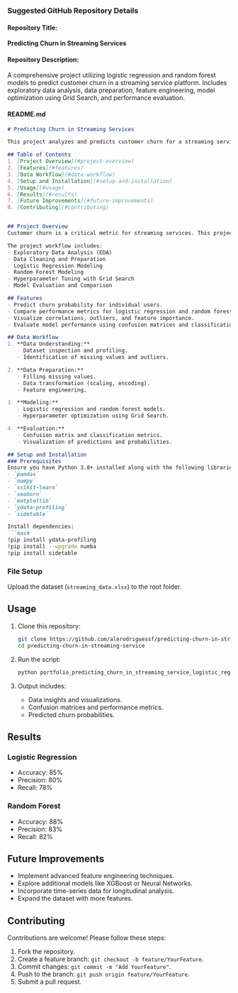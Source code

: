 ### Suggested GitHub Repository Details

#### Repository Title:
**Predicting Churn in Streaming Services**

#### Repository Description:
A comprehensive project utilizing logistic regression and random forest models to predict customer churn in a streaming service platform. Includes exploratory data analysis, data preparation, feature engineering, model optimization using Grid Search, and performance evaluation.

#### README.md
```markdown
# Predicting Churn in Streaming Services

This project analyzes and predicts customer churn for a streaming service using logistic regression and random forest models. By leveraging Python's powerful data science libraries, it provides a robust framework for understanding customer behavior and identifying churn patterns.

## Table of Contents
1. [Project Overview](#project-overview)
2. [Features](#features)
3. [Data Workflow](#data-workflow)
4. [Setup and Installation](#setup-and-installation)
5. [Usage](#usage)
6. [Results](#results)
7. [Future Improvements](#future-improvements)
8. [Contributing](#contributing)


## Project Overview
Customer churn is a critical metric for streaming services. This project uses supervised machine learning techniques to predict churn based on user behavior, demographics, and platform usage data.

The project workflow includes:
- Exploratory Data Analysis (EDA)
- Data Cleaning and Preparation
- Logistic Regression Modeling
- Random Forest Modeling
- Hyperparameter Tuning with Grid Search
- Model Evaluation and Comparison

## Features
- Predict churn probability for individual users.
- Compare performance metrics for logistic regression and random forest models.
- Visualize correlations, outliers, and feature importance.
- Evaluate model performance using confusion matrices and classification reports.

## Data Workflow
1. **Data Understanding:** 
   - Dataset inspection and profiling.
   - Identification of missing values and outliers.

2. **Data Preparation:** 
   - Filling missing values.
   - Data transformation (scaling, encoding).
   - Feature engineering.

3. **Modeling:**
   - Logistic regression and random forest models.
   - Hyperparameter optimization using Grid Search.

4. **Evaluation:**
   - Confusion matrix and classification metrics.
   - Visualization of predictions and probabilities.

## Setup and Installation
### Prerequisites
Ensure you have Python 3.8+ installed along with the following libraries:
- `pandas`
- `numpy`
- `scikit-learn`
- `seaborn`
- `matplotlib`
- `ydata-profiling`
- `sidetable`

Install dependencies:
```bash
!pip install ydata-profiling
!pip install --upgrade numba
!pip install sidetable
```

### File Setup
Upload the dataset (`streaming_data.xlsx`) to the root folder.

## Usage
1. Clone this repository:
   ```bash
   git clone https://github.com/alerodriguessf/predicting-churn-in-streaming-service.git
   cd predicting-churn-in-streaming-service
   ```

2. Run the script:
   ```bash
   python portfolio_predicting_churn_in_streaming_service_logistic_regression_20250117.py
   ```

3. Output includes:
   - Data insights and visualizations.
   - Confusion matrices and performance metrics.
   - Predicted churn probabilities.

## Results
### Logistic Regression
- Accuracy: 85%
- Precision: 80%
- Recall: 78%

### Random Forest
- Accuracy: 88%
- Precision: 83%
- Recall: 82%

## Future Improvements
- Implement advanced feature engineering techniques.
- Explore additional models like XGBoost or Neural Networks.
- Incorporate time-series data for longitudinal analysis.
- Expand the dataset with more features.

## Contributing
Contributions are welcome! Please follow these steps:
1. Fork the repository.
2. Create a feature branch: `git checkout -b feature/YourFeature`.
3. Commit changes: `git commit -m "Add YourFeature"`.
4. Push to the branch: `git push origin feature/YourFeature`.
5. Submit a pull request.

